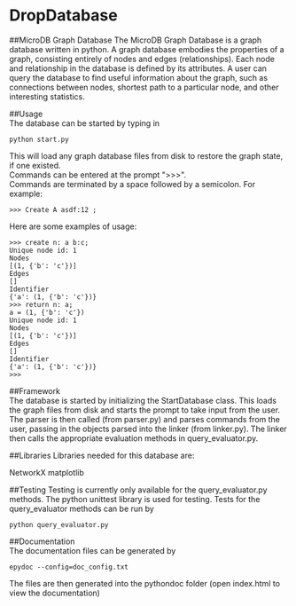 # DropDatabase

##MicroDB Graph Database 
The MicroDB Graph Database is a graph database written in python. A graph database embodies the properties of a graph, consisting entirely of nodes and edges (relationships). Each node and relationship in the database is defined by its attributes. A user can query the database to find useful information about the graph, such as connections between nodes, shortest path to a particular node, and other interesting statistics.   

##Usage   
The database can be started by typing in 
```
python start.py   
```
This will load any graph database files from disk to restore the graph state, if one existed.   
Commands can be entered at the prompt ">>>".   
Commands are terminated by a space followed by a semicolon. For example:
```
>>> Create A asdf:12 ;
```

Here are some examples of usage:  
```
>>> create n: a b:c;
Unique node id: 1
Nodes
[(1, {'b': 'c'})]
Edges
[]
Identifier
{'a': (1, {'b': 'c'})}
>>> return n: a;
a = (1, {'b': 'c'})
Unique node id: 1
Nodes
[(1, {'b': 'c'})]
Edges
[]
Identifier
{'a': (1, {'b': 'c'})}
>>>
```   

##Framework   
The database is started by initializing the StartDatabase class. This loads the graph files from disk and starts the prompt to take input from the user. 
The parser is then called (from parser.py) and parses commands from the user, passing in the objects parsed into the linker (from linker.py). The linker then calls the appropriate evaluation methods in query_evaluator.py.   

##Libraries
Libraries needed for this database are:

NetworkX
matplotlib

##Testing
Testing is currently only available for the query_evaluator.py methods. The python unittest library is used for testing.
Tests for the query_evaluator methods can be run by 
```
python query_evaluator.py
```
##Documentation   
The documentation files can be generated by 
```
epydoc --config=doc_config.txt   
```
The files are then generated into the pythondoc folder (open index.html to view the documentation)   

